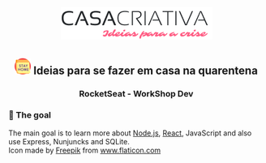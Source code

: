 <h1 align="center">
    <a href="#" title="Casa Criativa">
        <img src="public/WS Logo.png" alt="Casa Criativa Logo"/>
    </a>
</h1>

<h2 align="center">
    <img src="public/stay_home.png" alt="stayhome"/>
    <b>Ideias para se fazer em casa na quarentena</b> <br> 
    <h3 align="center">RocketSeat - WorkShop Dev </h3>
</h2>

### :dart: The goal

The main goal is to learn more about [Node.js][1], [React][2], JavaScript and also use Express, Nunjuncks and SQLite.
<br>
Icon made by 
<a href="https://www.flaticon.com/authors/freepik" title="Freepik">Freepik</a> from 
<a href="https://www.flaticon.com/" title="Flaticon"> www.flaticon.com</a>
    
[1]: https://nodejs.org/en/
[2]: https://reactjs.org/

